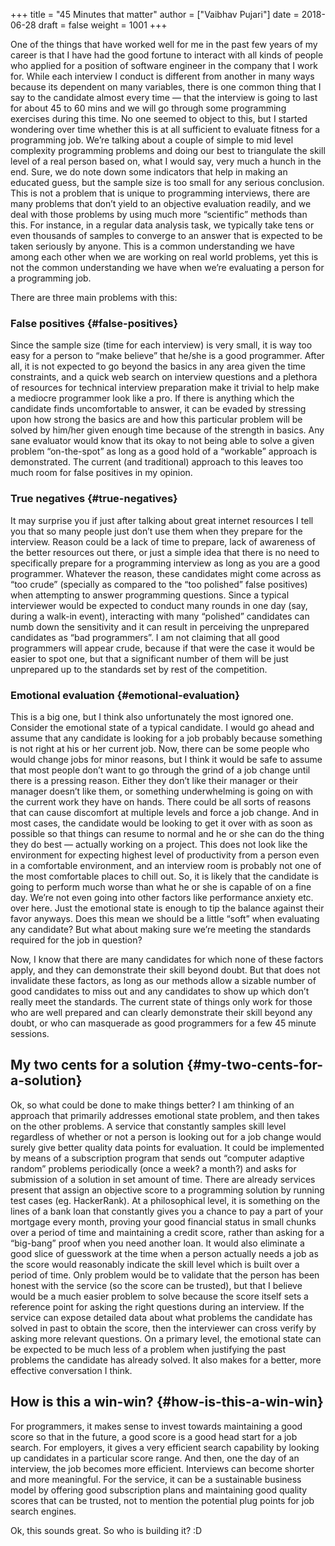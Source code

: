 +++
title = "45 Minutes that matter"
author = ["Vaibhav Pujari"]
date = 2018-06-28
draft = false
weight = 1001
+++

One of the things that have worked well for me in the past few years of my
career is that I have had the good fortune to interact with all kinds of people
who applied for a position of software engineer in the company that I work for.
While each interview I conduct is different from another in many ways because
its dependent on many variables, there is one common thing that I say to the
candidate almost every time — that the interview is going to last for about 45
to 60 mins and we will go through some programming exercises during this time.
No one seemed to object to this, but I started wondering over time whether this
is at all sufficient to evaluate fitness for a programming job. We’re talking
about a couple of simple to mid level complexity programming problems and doing
our best to triangulate the skill level of a real person based on, what I would
say, very much a hunch in the end. Sure, we do note down some indicators that
help in making an educated guess, but the sample size is too small for any
serious conclusion. This is not a problem that is unique to programming
interviews, there are many problems that don’t yield to an objective evaluation
readily, and we deal with those problems by using much more “scientific” methods
than this. For instance, in a regular data analysis task, we typically take tens
or even thousands of samples to converge to an answer that is expected to be
taken seriously by anyone. This is a common understanding we have among each
other when we are working on real world problems, yet this is not the common
understanding we have when we’re evaluating a person for a programming job.

There are three main problems with this:


### False positives {#false-positives}

Since the sample size (time for each interview) is very small, it is way too
easy for a person to “make believe” that he/she is a good programmer. After all,
it is not expected to go beyond the basics in any area given the time
constraints, and a quick web search on interview questions and a plethora of
resources for technical interview preparation make it trivial to help make a
mediocre programmer look like a pro. If there is anything which the candidate
finds uncomfortable to answer, it can be evaded by stressing upon how strong the
basics are and how this particular problem will be solved by him/her given
enough time because of the strength in basics. Any sane evaluator would know
that its okay to not being able to solve a given problem “on-the-spot” as long
as a good hold of a “workable” approach is demonstrated. The current (and
traditional) approach to this leaves too much room for false positives in my
opinion.


### True negatives {#true-negatives}

It may surprise you if just after talking about great internet resources I tell
you that so many people just don’t use them when they prepare for the interview.
Reason could be a lack of time to prepare, lack of awareness of the better
resources out there, or just a simple idea that there is no need to specifically
prepare for a programming interview as long as you are a good programmer.
Whatever the reason, these candidates might come across as “too crude”
(specially as compared to the “too polished” false positives) when attempting to
answer programming questions. Since a typical interviewer would be expected to
conduct many rounds in one day (say, during a walk-in event), interacting with
many “polished” candidates can numb down the sensitivity and it can result in
perceiving the unprepared candidates as “bad programmers”. I am not claiming
that all good programmers will appear crude, because if that were the case it
would be easier to spot one, but that a significant number of them will be just
unprepared up to the standards set by rest of the competition.


### Emotional evaluation {#emotional-evaluation}

This is a big one, but I think also unfortunately the most ignored one. Consider the emotional state of a typical candidate. I would go ahead and assume that any candidate is looking for a job probably because something is not right at his or her current job. Now, there can be some people who would change jobs for minor reasons, but I think it would be safe to assume that most people don’t want to go through the grind of a job change until there is a pressing reason. Either they don’t like their manager or their manager doesn’t like them, or something underwhelming is going on with the current work they have on hands. There could be all sorts of reasons that can cause discomfort at multiple levels and force a job change. And in most cases, the candidate would be looking to get it over with as soon as possible so that things can resume to normal and he or she can do the thing they do best — actually working on a project. This does not look like the environment for expecting highest level of productivity from a person even in a comfortable environment, and an interview room is probably not one of the most comfortable places to chill out. So, it is likely that the candidate is going to perform much worse than what he or she is capable of on a fine day. We’re not even going into other factors like performance anxiety etc. over here. Just the emotional state is enough to tip the balance against their favor anyways. Does this mean we should be a little “soft” when evaluating any candidate? But what about making sure we’re meeting the standards required for the job in question?

Now, I know that there are many candidates for which none of these factors
apply, and they can demonstrate their skill beyond doubt. But that does not
invalidate these factors, as long as our methods allow a sizable number of good
candidates to miss out and any candidates to show up which don’t really meet the
standards. The current state of things only work for those who are well prepared
and can clearly demonstrate their skill beyond any doubt, or who can masquerade
as good programmers for a few 45 minute sessions.


## My two cents for a solution {#my-two-cents-for-a-solution}

Ok, so what could be done to make things better? I am thinking of an approach
that primarily addresses emotional state problem, and then takes on the other
problems. A service that constantly samples skill level regardless of whether or
not a person is looking out for a job change would surely give better quality
data points for evaluation. It could be implemented by means of a subscription
program that sends out “computer adaptive random” problems periodically (once a
week? a month?) and asks for submission of a solution in set amount of time.
There are already services present that assign an objective score to a
programming solution by running test cases (eg. HackerRank). At a philosophical
level, it is something on the lines of a bank loan that constantly gives you a
chance to pay a part of your mortgage every month, proving your good financial
status in small chunks over a period of time and maintaining a credit score,
rather than asking for a “big-bang” proof when you need another loan. It would
also eliminate a good slice of guesswork at the time when a person actually
needs a job as the score would reasonably indicate the skill level which is
built over a period of time. Only problem would be to validate that the person
has been honest with the service (so the score can be trusted), but that I
believe would be a much easier problem to solve because the score itself sets a
reference point for asking the right questions during an interview. If the
service can expose detailed data about what problems the candidate has solved in
past to obtain the score, then the interviewer can cross verify by asking more
relevant questions. On a primary level, the emotional state can be expected to
be much less of a problem when justifying the past problems the candidate has
already solved. It also makes for a better, more effective conversation I think.


## How is this a win-win? {#how-is-this-a-win-win}

For programmers, it makes sense to invest towards maintaining a good score so
that in the future, a good score is a good head start for a job search.
For employers, it gives a very efficient search capability by looking up
candidates in a particular score range. And then, one the day of an interview,
the job becomes more efficient. Interviews can become shorter and more
meaningful.
For the service, it can be a sustainable business model by offering good
subscription plans and maintaining good quality scores that can be trusted, not
to mention the potential plug points for job search engines.

Ok, this sounds great. So who is building it? :D
